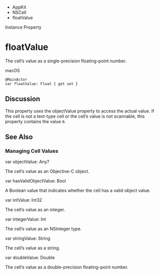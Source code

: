 

- AppKit
- NSCell
-  floatValue 

Instance Property

# floatValue

The cell’s value as a single-precision floating-point number.

macOS

``` source
@MainActor
var floatValue: Float { get set }
```

## Discussion

This property uses the objectValue property to access the actual value. If the cell is not a text-type cell or the cell’s value is not scannable, this property contains the value `0`.

## See Also

### Managing Cell Values

var objectValue: Any?

The cell’s value as an Objective-C object.

var hasValidObjectValue: Bool

A Boolean value that indicates whether the cell has a valid object value.

var intValue: Int32

The cell’s value as an integer.

var integerValue: Int

The cell’s value as an NSInteger type.

var stringValue: String

The cell’s value as a string.

var doubleValue: Double

The cell’s value as a double-precision floating-point number.

